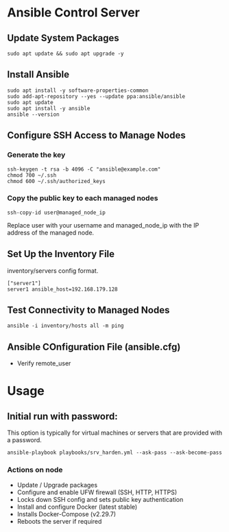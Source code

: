 # Ansible Control Server

## Update System Packages
```
sudo apt update && sudo apt upgrade -y
```

## Install Ansible
```
sudo apt install -y software-properties-common
sudo add-apt-repository --yes --update ppa:ansible/ansible
sudo apt update
sudo apt install -y ansible
ansible --version
```

## Configure SSH Access to Manage Nodes

### Generate the key
```
ssh-keygen -t rsa -b 4096 -C "ansible@example.com"
chmod 700 ~/.ssh
chmod 600 ~/.ssh/authorized_keys
```

### Copy the public key to each managed nodes
```
ssh-copy-id user@managed_node_ip
```
Replace user with your username and managed_node_ip with the IP address of the managed node.

## Set Up the Inventory File
inventory/servers config format.
```
["server1"]
server1 ansible_host=192.168.179.128
```

## Test Connectivity to Managed Nodes
```
ansible -i inventory/hosts all -m ping
```

## Ansible COnfiguration File (ansible.cfg)
- Verify remote_user


# Usage
## Initial run with password:

This option is typically for virtual machines or servers that are provided with a password.

`ansible-playbook playbooks/srv_harden.yml --ask-pass --ask-become-pass`

### Actions on node
- Update / Upgrade packages
- Configure and enable UFW firewall (SSH, HTTP, HTTPS)
- Locks down SSH config and sets public key authentication
- Install and configure Docker (latest stable)
- Installs Docker-Compose (v2.29.7)
- Reboots the server if required
